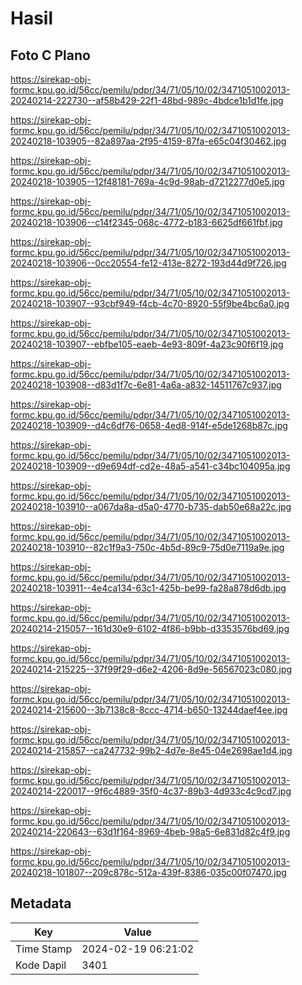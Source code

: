 # Hasil

## Foto C Plano

https://sirekap-obj-formc.kpu.go.id/56cc/pemilu/pdpr/34/71/05/10/02/3471051002013-20240214-222730--af58b429-22f1-48bd-989c-4bdce1b1d1fe.jpg

https://sirekap-obj-formc.kpu.go.id/56cc/pemilu/pdpr/34/71/05/10/02/3471051002013-20240218-103905--82a897aa-2f95-4159-87fa-e65c04f30462.jpg

https://sirekap-obj-formc.kpu.go.id/56cc/pemilu/pdpr/34/71/05/10/02/3471051002013-20240218-103905--12f48181-769a-4c9d-98ab-d7212277d0e5.jpg

https://sirekap-obj-formc.kpu.go.id/56cc/pemilu/pdpr/34/71/05/10/02/3471051002013-20240218-103906--c14f2345-068c-4772-b183-6625df661fbf.jpg

https://sirekap-obj-formc.kpu.go.id/56cc/pemilu/pdpr/34/71/05/10/02/3471051002013-20240218-103906--0cc20554-fe12-413e-8272-193d44d9f726.jpg

https://sirekap-obj-formc.kpu.go.id/56cc/pemilu/pdpr/34/71/05/10/02/3471051002013-20240218-103907--93cbf949-f4cb-4c70-8920-55f9be4bc6a0.jpg

https://sirekap-obj-formc.kpu.go.id/56cc/pemilu/pdpr/34/71/05/10/02/3471051002013-20240218-103907--ebfbe105-eaeb-4e93-809f-4a23c90f6f19.jpg

https://sirekap-obj-formc.kpu.go.id/56cc/pemilu/pdpr/34/71/05/10/02/3471051002013-20240218-103908--d83d1f7c-6e81-4a6a-a832-14511767c937.jpg

https://sirekap-obj-formc.kpu.go.id/56cc/pemilu/pdpr/34/71/05/10/02/3471051002013-20240218-103909--d4c6df76-0658-4ed8-914f-e5de1268b87c.jpg

https://sirekap-obj-formc.kpu.go.id/56cc/pemilu/pdpr/34/71/05/10/02/3471051002013-20240218-103909--d9e694df-cd2e-48a5-a541-c34bc104095a.jpg

https://sirekap-obj-formc.kpu.go.id/56cc/pemilu/pdpr/34/71/05/10/02/3471051002013-20240218-103910--a067da8a-d5a0-4770-b735-dab50e68a22c.jpg

https://sirekap-obj-formc.kpu.go.id/56cc/pemilu/pdpr/34/71/05/10/02/3471051002013-20240218-103910--82c1f9a3-750c-4b5d-89c9-75d0e7119a9e.jpg

https://sirekap-obj-formc.kpu.go.id/56cc/pemilu/pdpr/34/71/05/10/02/3471051002013-20240218-103911--4e4ca134-63c1-425b-be99-fa28a878d6db.jpg

https://sirekap-obj-formc.kpu.go.id/56cc/pemilu/pdpr/34/71/05/10/02/3471051002013-20240214-215057--161d30e9-6102-4f86-b9bb-d3353576bd69.jpg

https://sirekap-obj-formc.kpu.go.id/56cc/pemilu/pdpr/34/71/05/10/02/3471051002013-20240214-215225--37f99f29-d6e2-4206-8d9e-56567023c080.jpg

https://sirekap-obj-formc.kpu.go.id/56cc/pemilu/pdpr/34/71/05/10/02/3471051002013-20240214-215600--3b7138c8-8ccc-4714-b650-13244daef4ee.jpg

https://sirekap-obj-formc.kpu.go.id/56cc/pemilu/pdpr/34/71/05/10/02/3471051002013-20240214-215857--ca247732-99b2-4d7e-8e45-04e2698ae1d4.jpg

https://sirekap-obj-formc.kpu.go.id/56cc/pemilu/pdpr/34/71/05/10/02/3471051002013-20240214-220017--9f6c4889-35f0-4c37-89b3-4d933c4c9cd7.jpg

https://sirekap-obj-formc.kpu.go.id/56cc/pemilu/pdpr/34/71/05/10/02/3471051002013-20240214-220643--63d1f164-8969-4beb-98a5-6e831d82c4f9.jpg

https://sirekap-obj-formc.kpu.go.id/56cc/pemilu/pdpr/34/71/05/10/02/3471051002013-20240218-101807--209c878c-512a-439f-8386-035c00f07470.jpg


## Metadata

| Key        | Value               |
| ---------- | ------------------- |
| Time Stamp | 2024-02-19 06:21:02 |
| Kode Dapil | 3401                |



